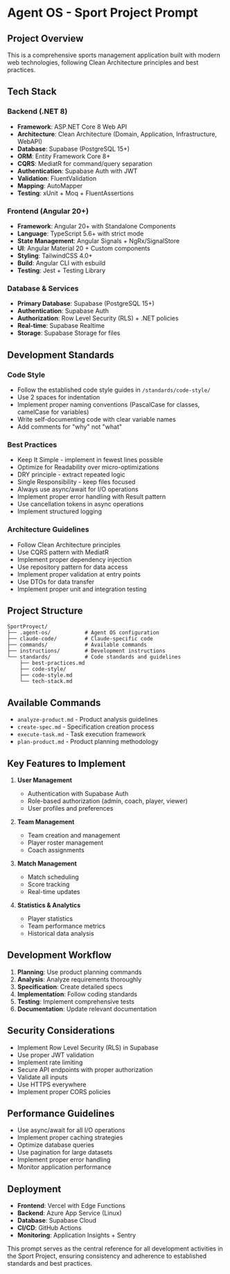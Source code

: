 # Agent OS - Sport Project Prompt

## Project Overview

This is a comprehensive sports management application built with modern web technologies, following Clean Architecture principles and best practices.

## Tech Stack

### Backend (.NET 8)
- **Framework**: ASP.NET Core 8 Web API
- **Architecture**: Clean Architecture (Domain, Application, Infrastructure, WebAPI)
- **Database**: Supabase (PostgreSQL 15+)
- **ORM**: Entity Framework Core 8+
- **CQRS**: MediatR for command/query separation
- **Authentication**: Supabase Auth with JWT
- **Validation**: FluentValidation
- **Mapping**: AutoMapper
- **Testing**: xUnit + Moq + FluentAssertions

### Frontend (Angular 20+)
- **Framework**: Angular 20+ with Standalone Components
- **Language**: TypeScript 5.6+ with strict mode
- **State Management**: Angular Signals + NgRx/SignalStore
- **UI**: Angular Material 20 + Custom components
- **Styling**: TailwindCSS 4.0+
- **Build**: Angular CLI with esbuild
- **Testing**: Jest + Testing Library

### Database & Services
- **Primary Database**: Supabase (PostgreSQL 15+)
- **Authentication**: Supabase Auth
- **Authorization**: Row Level Security (RLS) + .NET policies
- **Real-time**: Supabase Realtime
- **Storage**: Supabase Storage for files

## Development Standards

### Code Style
- Follow the established code style guides in `/standards/code-style/`
- Use 2 spaces for indentation
- Implement proper naming conventions (PascalCase for classes, camelCase for variables)
- Write self-documenting code with clear variable names
- Add comments for "why" not "what"

### Best Practices
- Keep It Simple - implement in fewest lines possible
- Optimize for Readability over micro-optimizations
- DRY principle - extract repeated logic
- Single Responsibility - keep files focused
- Always use async/await for I/O operations
- Implement proper error handling with Result pattern
- Use cancellation tokens in async operations
- Implement structured logging

### Architecture Guidelines
- Follow Clean Architecture principles
- Use CQRS pattern with MediatR
- Implement proper dependency injection
- Use repository pattern for data access
- Implement proper validation at entry points
- Use DTOs for data transfer
- Implement proper unit and integration testing

## Project Structure

```
SportProyect/
├── .agent-os/           # Agent OS configuration
├── claude-code/         # Claude-specific code
├── commands/            # Available commands
├── instructions/        # Development instructions
└── standards/           # Code standards and guidelines
    ├── best-practices.md
    ├── code-style/
    ├── code-style.md
    └── tech-stack.md
```

## Available Commands

- `analyze-product.md` - Product analysis guidelines
- `create-spec.md` - Specification creation process
- `execute-task.md` - Task execution framework
- `plan-product.md` - Product planning methodology

## Key Features to Implement

1. **User Management**
   - Authentication with Supabase Auth
   - Role-based authorization (admin, coach, player, viewer)
   - User profiles and preferences

2. **Team Management**
   - Team creation and management
   - Player roster management
   - Coach assignments

3. **Match Management**
   - Match scheduling
   - Score tracking
   - Real-time updates

4. **Statistics & Analytics**
   - Player statistics
   - Team performance metrics
   - Historical data analysis

## Development Workflow

1. **Planning**: Use product planning commands
2. **Analysis**: Analyze requirements thoroughly
3. **Specification**: Create detailed specs
4. **Implementation**: Follow coding standards
5. **Testing**: Implement comprehensive tests
6. **Documentation**: Update relevant documentation

## Security Considerations

- Implement Row Level Security (RLS) in Supabase
- Use proper JWT validation
- Implement rate limiting
- Secure API endpoints with proper authorization
- Validate all inputs
- Use HTTPS everywhere
- Implement proper CORS policies

## Performance Guidelines

- Use async/await for all I/O operations
- Implement proper caching strategies
- Optimize database queries
- Use pagination for large datasets
- Implement proper error handling
- Monitor application performance

## Deployment

- **Frontend**: Vercel with Edge Functions
- **Backend**: Azure App Service (Linux)
- **Database**: Supabase Cloud
- **CI/CD**: GitHub Actions
- **Monitoring**: Application Insights + Sentry

This prompt serves as the central reference for all development activities in the Sport Project, ensuring consistency and adherence to established standards and best practices.